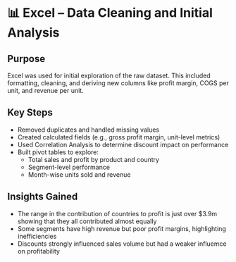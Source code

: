# 📊 Excel – Data Cleaning and Initial Analysis

## Purpose  
Excel was used for initial exploration of the raw dataset. This included formatting, cleaning, and deriving new columns like profit margin, COGS per unit, and revenue per unit.

## Key Steps  
- Removed duplicates and handled missing values  
- Created calculated fields (e.g., gross profit margin, unit-level metrics)
- Used Correlation Analysis to determine discount impact on performance
- Built pivot tables to explore:
  - Total sales and profit by product and country
  - Segment-level performance
  - Month-wise units sold and revenue

## Insights Gained    
- The range in the contribution of countries to profit is just over $3.9m showing that they all contributed almost equally
- Some segments have high revenue but poor profit margins, highlighting inefficiencies
- Discounts strongly influenced sales volume but had a weaker influemce on profitability
